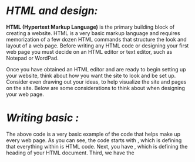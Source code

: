 # *HTML and design:*

**HTML (Hypertext Markup Language)** is the primary building block of creating a 
website. HTML is a very basic markup language and requires memorization of a 
few dozen HTML commands that structure the look and layout of a web page. Before 
writing any HTML code or designing your first web page
 you must decide on an HTML editor or text editor, such as Notepad or WordPad.

Once you have obtained an HTML editor and are ready to begin setting up your 
website, think about how you want the site to look and be set up.
 Consider even drawing out your ideas, to help visualize the site 
 and pages on the site. Below are some considerations to think about
  when designing your web page.

  # *Writing basic :*
The above code is a  very basic example of the code that helps make up every web page.
 As you can see, the code starts with <html>, which is defining that everything within <html> is HTML code.
      Next, you have <head>, which is defining the heading of your HTML document. Third, we have the <title> section
           within <head>, which defines the web page title that is displayed at the top of the Internet browser window. 
               Finally, the <body> section contains what is shown on the web page.

Below is additional code that can be placed in the <body> section of the code
    
    to help familiarize you with some of the most commonly used HTML commands.

     *WireFrames*:

     A wireframe is a simple sketch of the key information that needs to go on each page of a
site. It shows the hierarchy of the information and how much space it might require.

# Html5 Layout:

  HTML5 introduces a new set of elements that allow you to divide up the
parts of a page. The names of these elements indicate the kind of content
you will find in them. They are still subject to change, but that has not
stopped many web page authors using them already

![see this](https://www.mrc-productivity.com/forum/images/semantics.jpg)


    
   

